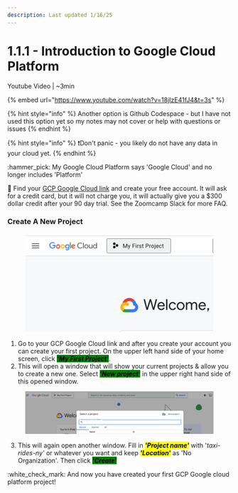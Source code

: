 ```yaml
---
description: Last updated 1/16/25
---
```


# 1.1.1 - Introduction to Google Cloud Platform

Youtube Video | \~3min

{% embed url="https://www.youtube.com/watch?v=18jIzE41fJ4&t=3s" %}

{% hint style="info" %}
Another option is Github Codespace - but I have not used this option yet so my notes may not cover or help with questions or issues
{% endhint %}

{% hint style="info" %}
:exclamation:Don't panic - you likely do not have any data in your cloud yet.&#x20;
{% endhint %}

:hammer\_pick: My Google Cloud Platform says 'Google Cloud' and no longer includes 'Platform'

:bookmark: Find your [GCP Google Cloud link](https://cloud.google.com/) and create your free account. It will ask for a credit card, but it will not charge you, it will actually give you a $300 dollar credit after your 90 day trial. See the Zoomcamp Slack for more FAQ.

### Create A New Project

<figure><img src="../../.gitbook/assets/gcp_new_proj.png" alt=""><figcaption></figcaption></figure>

1. Go to your GCP Google Cloud link and after you create your account you can create your first project. On the upper left hand side of your home screen, click _<mark style="background-color:green;">**'My First Project'**</mark>_.
2. This will open a window that will show your current projects & allow you to create a new one. Select _<mark style="background-color:green;">**'New project'**</mark>_ in the upper right hand side of this opened window.

<figure><img src="../../.gitbook/assets/gcp_new_proj_2.png" alt=""><figcaption></figcaption></figure>

3. This will again open another window. Fill in _<mark style="background-color:yellow;">**'Project name'**</mark>_ with '_taxi-rides-ny'_ or whatever you want and keep _<mark style="background-color:yellow;">**'Location'**</mark>_ as 'No Organization'. Then click _<mark style="background-color:green;">**'Create'**</mark>_

:white\_check\_mark: And now you have created your first GCP Google cloud platform project!






